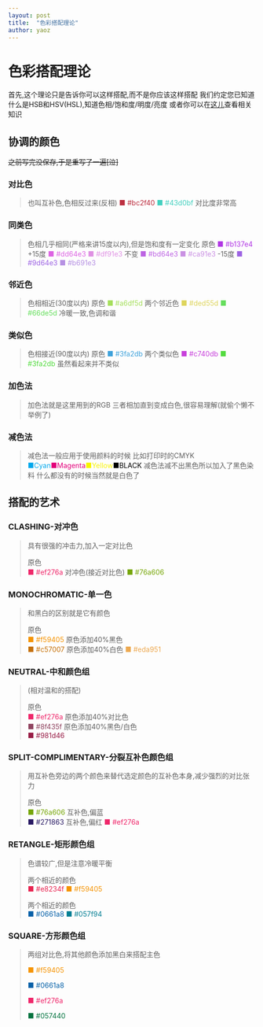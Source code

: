 ```yaml
---
layout: post
title:  "色彩搭配理论"
author: yaoz
---
```


# 色彩搭配理论
首先,这个理论只是告诉你可以这样搭配,而不是你应该这样搭配
我们约定您已知道什么是HSB和HSV(HSL),知道色相/饱和度/明度/亮度
或者你可以在[这儿](https://www.zhihu.com/question/22077462)查看相关知识

## 协调的颜色
~~之前写完没保存,于是重写了一遍[泣]~~
### 对比色

> 也叫互补色,色相反过来(反相)
> <font color=#bc2f40>■ #bc2f40</font>
> <font color=#43d0bf>■ #43d0bf</font>
> 对比度非常高

### 同类色

> 色相几乎相同(严格来讲15度以内),但是饱和度有一定变化
> 原色
> <font color=#b137e4>■ #b137e4</font>
> +15度
> <font color=#dd64e3>■ #dd64e3</font> <font color=#df91e3>■ #df91e3</font>
> 不变
> <font color=#bd64e3>■ #bd64e3</font> <font color=#ca91e3>■ #ca91e3</font>
> -15度
> <font color=#9d64e3>■ #9d64e3</font> <font color=#b691e3>■ #b691e3</font>

### 邻近色

> 色相相近(30度以内)
> 原色
> <font color=#a6df5d>■ #a6df5d</font>
> 两个邻近色
> <font color=#ded55d>■ #ded55d</font>
> <font color=#66de5d>■ #66de5d</font>
> 冷暖一致,色调和谐

### 类似色

> 色相接近(90度以内)
> 原色
> <font color=#3fa2db>■ #3fa2db</font>
> 两个类似色
> <font color=#c740db>■ #c740db</font>
> <font color=#54db40>■ #3fa2db</font>
> 虽然看起来并不类似

### 加色法

> 加色法就是这里用到的RGB
> 三者相加直到变成白色,很容易理解(就偷个懒不举例了)

### 减色法

> 减色法一般应用于使用颜料的时候
> 比如打印时的CMYK
> <font color=#00a8ec>■Cyan</font><font color=#e3007b>■Magenta</font><font color=#f8f400>■Yellow</font><font color=#000000>■BLACK</font>
> 减色法减不出黑色所以加入了黑色染料
> 什么都没有的时候当然就是白色了

## 搭配的艺术

### CLASHING-对冲色

> 具有很强的冲击力,加入一定对比色
> 
> 原色  
> <font color=#ef276a>■ #ef276a</font>
> 对冲色(接近对比色)
> <font color=#76a606>■ #76a606</font>

### MONOCHROMATIC-单一色

> 和黑白的区别就是它有颜色
> 
> 原色  
> <font color=#f59405>■ #f59405</font>
> 原色添加40%黑色  
> <font color=#c57007>■ #c57007</font>
> 原色添加40%白色
> <font color=#eda951>■ #eda951</font>

### NEUTRAL-中和颜色组

> (相对温和的搭配)
> 
> 原色  
> <font color=#ef276a>■ #ef276a</font>
> 原色添加40%对比色  
> <font color=#8f435f>■ #8f435f</font>
> 原色添加40%黑色/白色  
> <font color=#981d46>■ #981d46</font>

### SPLIT-COMPLIMENTARY-分裂互补色颜色组

> 用互补色旁边的两个颜色来替代选定颜色的互补色本身,减少强烈的对比张力
> 
> 原色  
> <font color=#76a606>■ #76a606</font>
> 互补色,偏蓝  
> <font color=#271863>■ #271863</font>
> 互补色,偏红
> <font color=#ef276a>■ #ef276a</font>

### RETANGLE-矩形颜色组

> 色谱较广,但是注意冷暖平衡
> 
> 两个相近的颜色  
> <font color=#e8234f>■ #e8234f</font>
> <font color=#f59405>■ #f59405</font>
> 
> 两个相近的颜色  
> <font color=#0661a8>■ #0661a8</font>
> <font color=#057f94>■ #057f94</font>
> 

### SQUARE-方形颜色组

> 两组对比色,将其他颜色添加黑白来搭配主色
> 
> <font color=#f59405>■ #f59405</font>
> 
> <font color=#0661a8>■ #0661a8</font>
> 
> <font color=#ef276a>■ #ef276a</font>
> 
> <font color=#057440>■ #057440</font>
> 